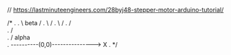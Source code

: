 // https://lastminuteengineers.com/28byj48-stepper-motor-arduino-tutorial/


/*
.
.           \ beta /
.            \    /
.             \  /
.              \/      
.              /  
.             /  alpha  
. ----------(0,0)---------------> X
.
*/
